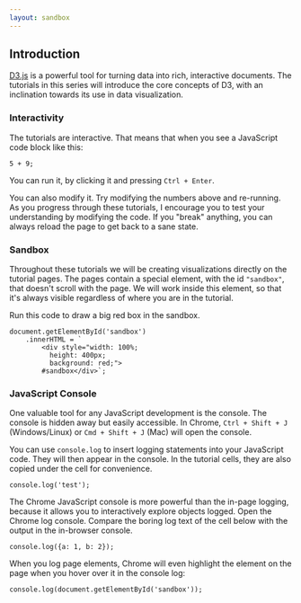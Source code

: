 ```yaml
---
layout: sandbox
---
```

## Introduction

[D3.js](https://d3js.org/) is a powerful tool for turning data into rich, interactive documents. The tutorials in this series will introduce the core concepts of D3, with an inclination towards its use in data visualization.

### Interactivity

The tutorials are interactive. That means that when you see a JavaScript code block like this:

    5 + 9;

You can run it, by clicking it and pressing `Ctrl + Enter`.

You can also modify it. Try modifying the numbers above and re-running. As you progress through these tutorials, I encourage you to test your understanding by modifying the code. If you "break" anything, you can always reload the page to get back to a sane state.

### Sandbox

Throughout these tutorials we will be creating visualizations directly on the tutorial pages. The pages contain a special element, with the id `"sandbox"`, that doesn't scroll with the page. We will work inside this element, so that it's always visible regardless of where you are in the tutorial.

Run this code to draw a big red box in the sandbox.

    document.getElementById('sandbox')
        .innerHTML = `
            <div style="width: 100%;
              height: 400px;
              background: red;">
            #sandbox</div>`;

### JavaScript Console

One valuable tool for any JavaScript development is the console. The console is hidden away but easily accessible. In Chrome, `Ctrl + Shift + J` (Windows/Linux) or `Cmd + Shift + J` (Mac) will open the console.

You can use `console.log` to insert logging statements into your JavaScript code. They will then appear in the console. In the tutorial cells, they are also copied under the cell for convenience.

    console.log('test');

The Chrome JavaScript console is more powerful than the in-page logging, because it allows you to interactively explore objects logged. Open the Chrome log console. Compare the boring log text of the cell below with the output in the in-browser console.

    console.log({a: 1, b: 2});

When you log page elements, Chrome will even highlight the element on the page when you hover over it in the console log:

    console.log(document.getElementById('sandbox'));
